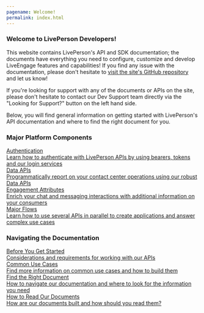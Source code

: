 ```yaml
---
pagename: Welcome!
permalink: index.html
---
```


### Welcome to LivePerson Developers!

This website contains LivePerson's API and SDK documentation; the documents have everything you need to configure, customize and develop LiveEngage features and capabilities! If you find any issue with the documentation, please don't hesitate to [visit the site's GitHub repository](hub.com/LivePersonInc/developers-community) and let us know!

If you're looking for support with any of the documents or APIs on the site, please don't hesitate to contact our Dev Support team directly via the "Looking for Support?" button on the left hand side.

Below, you will find general information on getting started with LivePerson's API documentation and where to find the right document for you.

### Major Platform Components

<div class="gettingstartedwrapper">
  <div class="gettingstartedrow">
<a class="gettingstartedlink" href="getting-started-with-liveengage-apis-getting-started-with-authentication.html">
<div class="gettingstartedbox">
    <div class="gettingstartedtitle">Authentication</div>
    <div class="gettingstartedsummary">Learn how to authenticate with LivePerson APIs by using bearers, tokens and our login services</div>
  </div>
  </a>
<a class="gettingstartedlink" href="getting-started-with-liveengage-apis-getting-started-with-data-apis.html">
<div class="gettingstartedbox">
    <div class="gettingstartedtitle">Data APIs</div>
    <div class="gettingstartedsummary">Programmatically report on your contact center operations using our robust Data APIs</div>
  </div>
  </a>
  </div>
  <div class="gettingstartedrow">
<a class="gettingstartedlink" href="getting-started-with-liveengage-apis-getting-started-with-engagement-attributes.html">
<div class="gettingstartedbox">
    <div class="gettingstartedtitle">Engagement Attributes</div>
    <div class="gettingstartedsummary">Enrich your chat and messaging interactions with additional information on your consumers</div>
  </div>
  </a>
<a class="gettingstartedlink" href="getting-started-with-liveengage-apis-getting-started-with-authentication.html">
<div class="gettingstartedbox">
    <div class="gettingstartedtitle">Major Flows</div>
    <div class="gettingstartedsummary">Learn how to use several APIs in parallel to create applications and answer complex use cases</div>
  </div>
</a>
  </div>
</div>

### Navigating the Documentation

<div class="gettingstartedwrapper">
  <div class="gettingstartedrow">
<a class="gettingstartedlink" href="getting-started-with-liveengage-apis-before-you-get-started.html">
<div class="gettingstartedbox">
    <div class="gettingstartedtitle">Before You Get Started</div>
    <div class="gettingstartedsummary">Considerations and requirements for working with our APIs</div>
  </div>
  </a>
<a class="gettingstartedlink" href="getting-started-with-liveengage-apis-common-use-cases.html">
<div class="gettingstartedbox">
    <div class="gettingstartedtitle">Common Use Cases</div>
    <div class="gettingstartedsummary">Find more information on common use cases and how to build them</div>
  </div>
  </a>
  </div>
  <div class="gettingstartedrow">
<a class="gettingstartedlink" href="getting-started-with-liveengage-apis-find-the-right-document.html">
<div class="gettingstartedbox">
    <div class="gettingstartedtitle">Find the Right Document</div>
    <div class="gettingstartedsummary">How to navigate our documentation and where to look for the information you need</div>
  </div>
  </a>
<a class="gettingstartedlink" href="getting-started-with-liveengage-apis-how-to-read-our-documents.html">
<div class="gettingstartedbox">
    <div class="gettingstartedtitle">How to Read Our Documents</div>
    <div class="gettingstartedsummary">How are our documents built and how should you read them?</div>
  </div>
</a>
  </div>
</div>
